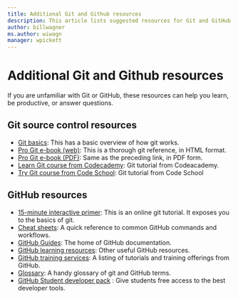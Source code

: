 ```yaml
---
title: Additional Git and Github resources
description: This article lists suggested resources for Git and GitHub learning for contributing to docs.microsoft.com.
author: billwagner
ms.author: wiwagn
manager: wpickett
---
```

# Additional Git and Github resources

If you are unfamiliar with Git or GitHub, these resources can help you learn, be productive, or answer questions.

## Git source control resources

- [Git basics](https://go.microsoft.com/fwlink/?linkid=853939): This has a basic overview of how git works.
- [Pro Git e-book (web)](https://go.microsoft.com/fwlink/?linkid=853940): This is a thorough git reference, in HTML format.
- [Pro Git e-book (PDF)](https://progit2.s3.amazonaws.com/en/2016-03-22-f3531/progit-en.1084.pdf): Same as the preceding link, in PDF form.
- [Learn Git course from Codecademy](https://www.codecademy.com/learn/learn-git): Git tutorial from Codeacademy.
- [Try Git course from Code School](https://www.codeschool.com/courses/try-git): Git tutorial from Code School

## GitHub resources

- [15-minute interactive primer](https://try.github.io/): This is an online git tutorial. It exposes you to the basics of git.
- [Cheat sheets](https://go.microsoft.com/fwlink/?linkid=853941): A quick reference to common GitHub commands and workflows.
- [GitHub Guides](https://guides.github.com/): The home of GitHub documentation.
- [GitHub learning resources](https://help.github.com/articles/git-and-github-learning-resources/): Other useful GitHub resources.
- [GitHub training services](https://services.github.com/training/): A listing of tutorials and training offerings from GitHub.
- [Glossary](https://help.github.com/articles/github-glossary): A handy glossary of git and GitHub terms.
- [GitHub Student developer pack](https://education.github.com/pack) : Give students free access to the best developer tools.

